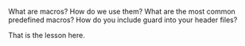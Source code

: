 What are macros? How do we use them?
What are the most common predefined macros?
How do you include guard into your header files?

That is the lesson here. 
